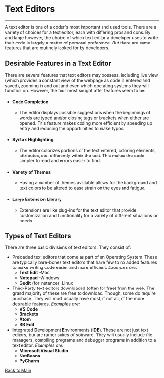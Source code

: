 # Text Editors
---
A text editor is one of a coder's most important and used tools. There are a variety of choices for a text editor, each with differing pros and cons. By and large however, the choice of which text editor a developer uses to write their code is largely a matter of personal preference. *But* there are some features that are routinely looked for by developers.

## Desirable Features in a Text Editor

There are several features that text editors may possess, including live view (which provides a constant view of the webpage as code is entered and saved), zooming in and out and even which operating systems they will function on. However, the four most sought after features seem to be:

- #### Code Completion
  - The editor displays possible suggestions when the beginnings of words are typed and/or closing tags or brackets when either are opened. This feature makes coding more efficient by speeding up entry and reducing the opportunities to make typos.
- #### Syntax Highlighting
  - The editor colorizes portions of the text entered, coloring elements, attributes, etc. differently within the text. This makes the code simpler to read and errors easier to find.
- #### Variety of Themes
  - Having a number of themes available allows for the background and text colors to be altered to ease strain on the eyes and fatigue.
- #### Large Extension Library
  - Extensions are like plug-ins for the text editor that provide customization and functionality for a variety of different situations or needs.

## Types of Text Editors

There are three basic divisions of text editors. They consist of:

- Preloaded text editors that come as part of an Operating System. These are typically bare-bones text editors that have few to no added features to make writing code easier and more efficient. *Examples are:* 
  - **Text Edit** -Mac
  - **Notepad** -Windows
  - **Gedit** (for instance) -Linux
- Third-Party text editors downloaded (often for free) from the web. The grand majority of these are free to download. Though, some do require purchase. They will most usually have most, if not all, of the more desirable features. *Examples are:*
  - **VS Code**
  - **Brackets**
  - **Atom**
  - **BB Edit**
- **I**ntegrated **D**evelopment **E**nvironments (**IDE**). These are not just text editors, but are rather suites of software. They will usually include file managers, compiling programs and debugger programs in addition to a text editor. *Examples are:*
  - **Microsoft Visual Studio**
  - **NetBeans**
  - **PyCharm**





[Back to Main](README.md)
